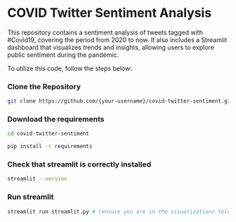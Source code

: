 # COVID Twitter Sentiment Analysis

This repository contains a sentiment analysis of tweets tagged with #Covid19, covering the period from 2020 to now. It also includes a Streamlit dashboard that visualizes trends and insights, allowing users to explore public sentiment during the pandemic. 

To utilize this code, follow the steps below:

### Clone the Repository

```bash
git clone https://github.com/{your-username}/covid-twitter-sentiment.git
```

### Download the requirements 

```bash
cd covid-twitter-sentiment

pip install -r requirements
```

### Check that streamlit is correctly installed

```bash
streamlit --version
```

### Run streamlit 
```bash
streamlit run streamlit.py # (ensure you are in the visualizations folder)
```
